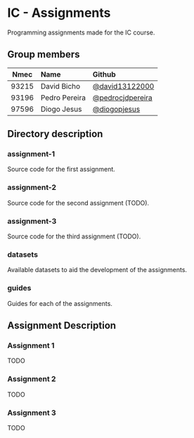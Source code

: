 # IC - Assignments
Programming assignments made for the IC course.
## Group members
| Nmec | Name | Github |
| :--: | :--- | :----- |
| 93215 | David Bicho | [@david13122000](https://github.com/david13122000) |
| 93196 | Pedro Pereira | [@pedrocjdpereira](https://github.com/pedrocjdpereira) |
| 97596 | Diogo Jesus | [@diogopjesus](https://github.com/diogopjesus) |


## Directory description
### assignment-1
Source code for the first assignment.
### assignment-2
Source code for the second assignment (TODO).
### assignment-3
Source code for the third assignment (TODO).
### datasets
Available datasets to aid the development of the assignments.
### guides
Guides for each of the assignments.

## Assignment Description
### Assignment 1
TODO
### Assignment 2
TODO
### Assignment 3
TODO 
